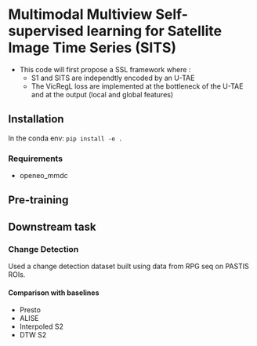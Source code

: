 # Multimodal Multiview Self-supervised learning for Satellite Image Time Series (SITS)

- This code will first propose a SSL framework where :
  - S1  and SITS are independtly encoded by an U-TAE
  - The VicRegL loss are implemented at the bottleneck of the U-TAE and at the output (local and global features)
## Installation
  In the conda env:  `pip install -e . `
### Requirements
- openeo_mmdc
## Pre-training
## Downstream task
### Change Detection
Used a change detection dataset built using data from RPG seq on PASTIS ROIs.
#### Comparison with baselines
- Presto
- ALISE
- Interpoled S2
- DTW S2

